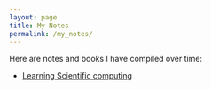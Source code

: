 ```yaml
---
layout: page
title: My Notes
permalink: /my_notes/
---
```


Here are notes and books I have compiled over time:
- [Learning Scientific computing](https://ominusliticus.github.io/learning_scientific_computing/overview.html)
